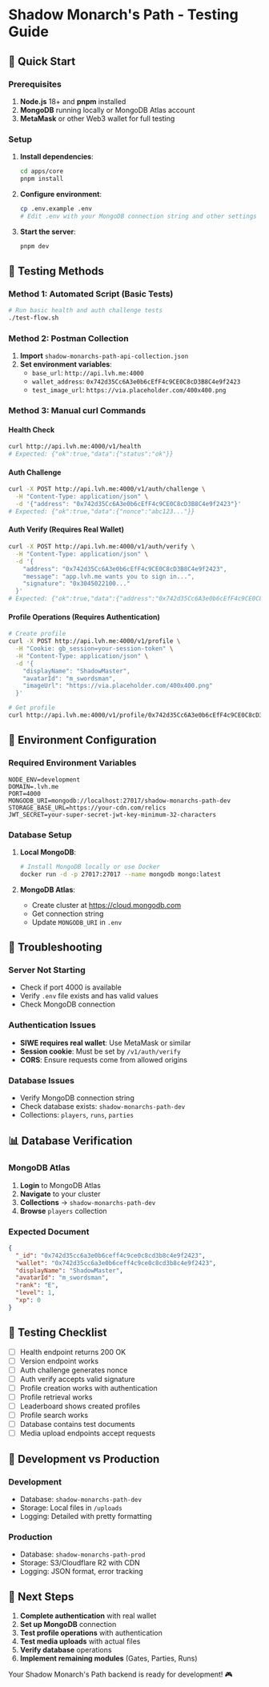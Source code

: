 # Shadow Monarch's Path - Testing Guide

## 🚀 Quick Start

### Prerequisites
1. **Node.js** 18+ and **pnpm** installed
2. **MongoDB** running locally or MongoDB Atlas account
3. **MetaMask** or other Web3 wallet for full testing

### Setup
1. **Install dependencies**:
   ```bash
   cd apps/core
   pnpm install
   ```

2. **Configure environment**:
   ```bash
   cp .env.example .env
   # Edit .env with your MongoDB connection string and other settings
   ```

3. **Start the server**:
   ```bash
   pnpm dev
   ```

## 🧪 Testing Methods

### Method 1: Automated Script (Basic Tests)
```bash
# Run basic health and auth challenge tests
./test-flow.sh
```

### Method 2: Postman Collection
1. **Import** `shadow-monarchs-path-api-collection.json`
2. **Set environment variables**:
   - `base_url`: `http://api.lvh.me:4000`
   - `wallet_address`: `0x742d35Cc6A3e0b6cEfF4c9CE0C8cD3B8C4e9f2423`
   - `test_image_url`: `https://via.placeholder.com/400x400.png`

### Method 3: Manual curl Commands

#### Health Check
```bash
curl http://api.lvh.me:4000/v1/health
# Expected: {"ok":true,"data":{"status":"ok"}}
```

#### Auth Challenge
```bash
curl -X POST http://api.lvh.me:4000/v1/auth/challenge \
  -H "Content-Type: application/json" \
  -d '{"address": "0x742d35Cc6A3e0b6cEfF4c9CE0C8cD3B8C4e9f2423"}'
# Expected: {"ok":true,"data":{"nonce":"abc123..."}}
```

#### Auth Verify (Requires Real Wallet)
```bash
curl -X POST http://api.lvh.me:4000/v1/auth/verify \
  -H "Content-Type: application/json" \
  -d '{
    "address": "0x742d35Cc6A3e0b6cEfF4c9CE0C8cD3B8C4e9f2423",
    "message": "app.lvh.me wants you to sign in...",
    "signature": "0x3045022100..."
  }'
# Expected: {"ok":true,"data":{"address":"0x742d35Cc6A3e0b6cEfF4c9CE0C8cD3B8C4e9f2423"}}
```

#### Profile Operations (Requires Authentication)
```bash
# Create profile
curl -X POST http://api.lvh.me:4000/v1/profile \
  -H "Cookie: gb_session=your-session-token" \
  -H "Content-Type: application/json" \
  -d '{
    "displayName": "ShadowMaster",
    "avatarId": "m_swordsman",
    "imageUrl": "https://via.placeholder.com/400x400.png"
  }'

# Get profile
curl http://api.lvh.me:4000/v1/profile/0x742d35Cc6A3e0b6cEfF4c9CE0C8cD3B8C4e9f2423
```

## 🔧 Environment Configuration

### Required Environment Variables
```env
NODE_ENV=development
DOMAIN=.lvh.me
PORT=4000
MONGODB_URI=mongodb://localhost:27017/shadow-monarchs-path-dev
STORAGE_BASE_URL=https://your-cdn.com/relics
JWT_SECRET=your-super-secret-jwt-key-minimum-32-characters
```

### Database Setup
1. **Local MongoDB**:
   ```bash
   # Install MongoDB locally or use Docker
   docker run -d -p 27017:27017 --name mongodb mongo:latest
   ```

2. **MongoDB Atlas**:
   - Create cluster at https://cloud.mongodb.com
   - Get connection string
   - Update `MONGODB_URI` in `.env`

## 🚨 Troubleshooting

### Server Not Starting
- Check if port 4000 is available
- Verify `.env` file exists and has valid values
- Check MongoDB connection

### Authentication Issues
- **SIWE requires real wallet**: Use MetaMask or similar
- **Session cookie**: Must be set by `/v1/auth/verify`
- **CORS**: Ensure requests come from allowed origins

### Database Issues
- Verify MongoDB connection string
- Check database exists: `shadow-monarchs-path-dev`
- Collections: `players`, `runs`, `parties`

## 📊 Database Verification

### MongoDB Atlas
1. **Login** to MongoDB Atlas
2. **Navigate** to your cluster
3. **Collections** → `shadow-monarchs-path-dev`
4. **Browse** `players` collection

### Expected Document
```json
{
  "_id": "0x742d35cc6a3e0b6ceff4c9ce0c8cd3b8c4e9f2423",
  "wallet": "0x742d35cc6a3e0b6ceff4c9ce0c8cd3b8c4e9f2423",
  "displayName": "ShadowMaster",
  "avatarId": "m_swordsman",
  "rank": "E",
  "level": 1,
  "xp": 0
}
```

## 🎯 Testing Checklist

- [ ] Health endpoint returns 200 OK
- [ ] Version endpoint works
- [ ] Auth challenge generates nonce
- [ ] Auth verify accepts valid signature
- [ ] Profile creation works with authentication
- [ ] Profile retrieval works
- [ ] Leaderboard shows created profiles
- [ ] Profile search works
- [ ] Database contains test documents
- [ ] Media upload endpoints accept requests

## 🔄 Development vs Production

### Development
- Database: `shadow-monarchs-path-dev`
- Storage: Local files in `/uploads`
- Logging: Detailed with pretty formatting

### Production
- Database: `shadow-monarchs-path-prod`
- Storage: S3/Cloudflare R2 with CDN
- Logging: JSON format, error tracking

## 🚀 Next Steps

1. **Complete authentication** with real wallet
2. **Set up MongoDB** connection
3. **Test profile operations** with authentication
4. **Test media uploads** with actual files
5. **Verify database** operations
6. **Implement remaining modules** (Gates, Parties, Runs)

Your Shadow Monarch's Path backend is ready for development! 🎮
